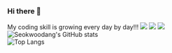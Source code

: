 ### Hi there 👋<br>
My coding skill is growing  every day by day!!!
<img src="https://img.shields.io/badge/JavaScript-F7DF1E?style=flat-square&logo=JavaScript&logoColor=black"/> <img src="https://img.shields.io/badge/HTML5-E34F26?style=flat-square&logo=HTML5&logoColor=white"/> <img src="https://img.shields.io/badge/React-61DAFB?style=flat-square&logo=React&logoColor=black"/><br>
![Seokwoodang's GitHub stats](https://github-readme-stats.vercel.app/api?username=Seokwoodang&show_icons=true&theme=dark)<br>
![Top Langs](https://github-readme-stats.vercel.app/api/top-langs/?username=Seokwoodang&layout=compact&theme=dark)
